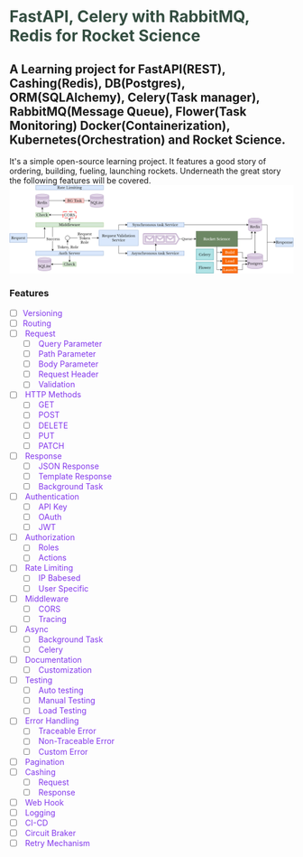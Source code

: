 <style>
    primary { color: #344e41; }
    secondary { color: #016e75 }
    headline3 { color: #72a17d }
    todo { color: #8338ec }
    inprogress { color: #ff006e }
    done { color: #0077b6; text-decoration: line-through }
</style>    

# <primary> FastAPI, Celery with RabbitMQ, Redis for Rocket Science </primary>
## A Learning project for FastAPI(REST), Cashing(Redis), DB(Postgres), ORM(SQLAlchemy), Celery(Task manager), RabbitMQ(Message Queue), Flower(Task Monitoring) Docker(Containerization), Kubernetes(Orchestration) and Rocket Science.
It's a simple open-source learning project. It features a good story of ordering, building, fueling, launching rockets. Underneath the great story the following features will be covered.
![Project Architecture](architecture.png)
### Features
- [ ] <todo>Versioning</todo>
- [ ] <todo>Routing</todo>
- [ ] <todo> Request</todo>
  - [ ] <todo> Query Parameter </todo>
  - [ ] <todo> Path Parameter </todo>
  - [ ] <todo> Body Parameter </todo>
  - [ ] <todo> Request Header </todo>
  - [ ] <todo> Validation </todo>
- [ ] <todo> HTTP Methods </todo>
  - [ ] <todo> GET </todo>
  - [ ] <todo> POST </todo>
  - [ ] <todo> DELETE </todo>
  - [ ] <todo> PUT </todo>
  - [ ] <todo> PATCH </todo>
- [ ] <todo> Response </todo>
  - [ ] <todo> JSON Response </todo>
  - [ ] <todo> Template Response </todo>
  - [ ] <todo> Background Task </todo>
- [ ] <todo> Authentication </todo>
  - [ ] <todo> API Key </todo>
  - [ ] <todo> OAuth </todo>
  - [ ] <todo> JWT </todo>
- [ ] <todo> Authorization </todo>
  - [ ] <todo> Roles </todo>
  - [ ] <todo> Actions </todo>
- [ ] <todo> Rate Limiting </todo>
  - [ ] <todo> IP Babesed </todo>
  - [ ] <todo> User Specific </todo>
- [ ] <todo> Middleware </todo>
  - [ ] <todo> CORS </todo>
  - [ ] <todo> Tracing </todo>
- [ ] <todo> Async </todo>
  - [ ] <todo> Background Task </todo>
  - [ ] <todo> Celery </todo>
- [ ] <todo> Documentation </todo>
  - [ ] <todo> Customization </todo>
- [ ] <todo> Testing </todo>
  - [ ] <todo> Auto testing </todo>
  - [ ] <todo> Manual Testing </todo>
  - [ ] <todo> Load Testing </todo>
- [ ] <todo> Error Handling </todo>
  - [ ] <todo> Traceable Error </todo>
  - [ ] <todo> Non-Traceable Error </todo>
  - [ ] <todo> Custom Error </todo>
- [ ] <todo> Pagination </todo>
- [ ] <todo> Cashing </todo>
  - [ ] <todo> Request </todo>
  - [ ] <todo> Response </todo>
- [ ] <todo> Web Hook </todo>
- [ ] <todo> Logging </todo>
- [ ] <todo> CI-CD </todo>
- [ ] <todo> Circuit Braker </todo>
- [ ] <todo> Retry Mechanism </todo>